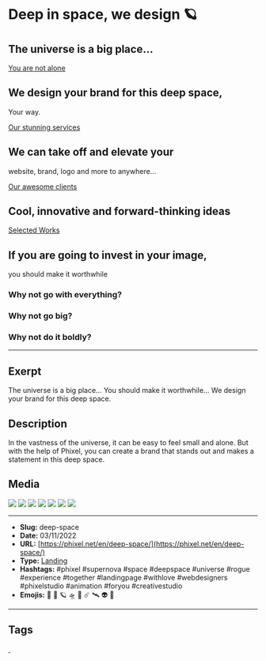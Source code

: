 # Deep in space, we design 🪐
## The universe is a big place...

[You are not alone](https://phixel.net/)

## We design your brand for this deep space, 
Your way.

[Our stunning services](https://phixel.net/en/about-us/services/)

## We can take off and elevate your
website, brand, logo and more to anywhere...

[Our awesome clients](https://phixel.net/en/about-us/clients/)

## Cool, innovative and forward-thinking ideas

[Selected Works](https://phixel.net/en/portfolio/)

## If you are going to invest in your image, 
you should make it worthwhile

### Why not go with everything?

### Why not go big?

### Why not do it boldly?
------------
## Exerpt
The universe is a big place...
You should make it worthwhile...
We design your brand for this deep space.
## Description
In the vastness of the universe, it can be easy to feel small and alone. But with the help of Phixel, you can create a brand that stands out and makes a statement in this deep space.
## Media
<img src="media/0395a339/3_1.jpg">
<img src="media/1d798bae/9_16.jpg">
<img src="media/780748fe/landing-space-astronaut..png">
<img src="media/e4441c24/landing-space-card-en.jpg">
<img src="media/658ddb1b/landing-space-complete.jpg">
<img src="media/e4629bb2/landing-space-cover.jpg">
<img src="media/7f8fecf3/rogue-supernova.mp4">

------------
- **Slug:** deep-space
- **Date:** 03/11/2022
- **URL:** [https://phixel.net/en/deep-space/](https://phixel.net/en/deep-space/)
- **Type:** [Landing](#landing)
- **Hashtags:** #phixel #supernova #space #deepspace #universe #rogue #experience #together #landingpage #withlove #webdesigners #phixelstudio #animation #foryou #creativestudio
- **Emojis:** 🌌 🚀 🪐 🛸 💫 ☄️ 🛰 👽 🔭

------------
## Tags
[ ](# )
